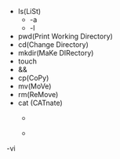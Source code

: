 - ls(LiSt)
	- -a
	- -l
- pwd(Print Working Directory)
- cd(Change Directory)
- mkdir(MaKe DIRectory)
- touch
- &&
- cp(CoPy)
- mv(MoVe)
- rm(ReMove)
- cat (CATnate)
	- >
	- >>
-vi
